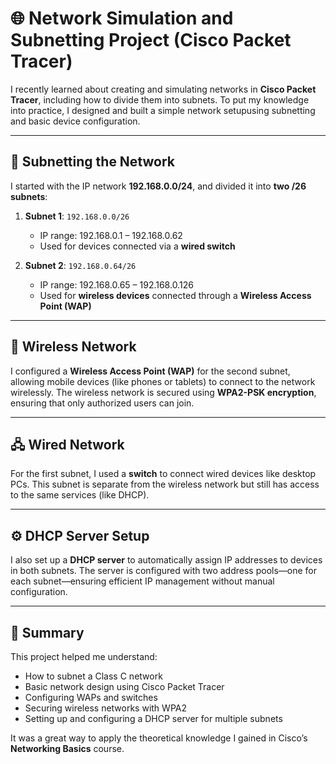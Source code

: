 # 🌐 Network Simulation and Subnetting Project (Cisco Packet Tracer)

I recently learned about creating and simulating networks in **Cisco Packet Tracer**, including how to divide them into subnets. To put my knowledge into practice, 
I designed and built a simple network setupusing subnetting and basic device configuration.

---

## 🧮 Subnetting the Network

I started with the IP network **192.168.0.0/24**, and divided it into **two /26 subnets**:

1. **Subnet 1**: `192.168.0.0/26`  
   - IP range: 192.168.0.1 – 192.168.0.62  
   - Used for devices connected via a **wired switch**

2. **Subnet 2**: `192.168.0.64/26`  
   - IP range: 192.168.0.65 – 192.168.0.126  
   - Used for **wireless devices** connected through a **Wireless Access Point (WAP)**

---

## 📶 Wireless Network

I configured a **Wireless Access Point (WAP)** for the second subnet, allowing mobile devices (like phones or tablets) to connect to the network wirelessly. 
The wireless network is secured using **WPA2-PSK encryption**, ensuring that only authorized users can join.

---

## 🖧 Wired Network

For the first subnet, I used a **switch** to connect wired devices like desktop PCs. This subnet is separate from the wireless network but still has access to the same services (like DHCP).

---

## ⚙️ DHCP Server Setup

I also set up a **DHCP server** to automatically assign IP addresses to devices in both subnets. The server is configured with two address pools—one for each 
subnet—ensuring efficient IP management without manual configuration.

---

## 🏁 Summary

This project helped me understand:
- How to subnet a Class C network
- Basic network design using Cisco Packet Tracer
- Configuring WAPs and switches
- Securing wireless networks with WPA2
- Setting up and configuring a DHCP server for multiple subnets

It was a great way to apply the theoretical knowledge I gained in Cisco’s **Networking Basics** course.

